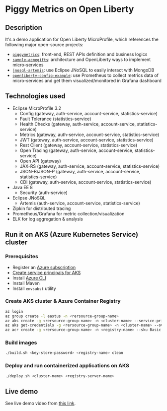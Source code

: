# Piggy Metrics on Open Liberty

## Description

It's a demo application for Open Liberty MicroProfile, which references the following major open-source projects:

- [`piggymetrics`](https://github.com/sqshq/piggymetrics): front-end, REST APIs definition and business logics 
- [`sample-acmegifts`](https://github.com/OpenLiberty/sample-acmegifts): architecture and OpenLiberty ways to implement micro-services
- [`jnosql-artemis`](https://github.com/eugenp/tutorials/tree/master/persistence-modules/jnosql/jnosql-artemis): use Eclipse JNoSQL to easily interact with MongoDB
- [`openliberty-config-example`](https://github.com/sdaschner/openliberty-config-example/tree/prometheus-k8s): use Prometheus to collect metrics data of micro-services and get them visualized/monitored in Grafana dashboard

## Technologies used

- Eclipse MicroProfile 3.2
  - Config (gateway, auth-service, account-service, statistics-service)
  - Fault Tolerance (statistics-service)
  - Health Checks (gateway, auth-service, account-service, statistics-service)
  - Metrics (gateway, auth-service, account-service, statistics-service)
  - JWT (gateway, auth-service, account-service, statistics-service)
  - Rest Client (gateway, account-service, statistics-service)
  - Open Tracing (gateway, auth-service, account-service, statistics-service)
  - Open API (gateway)
  - JAX-RS (gateway, auth-service, account-service, statistics-service)
  - JSON-B/JSON-P (gateway, auth-service, account-service, statistics-service)
  - CDI (gateway, auth-service, account-service, statistics-service)
- Java EE 8
  - Security (auth-service)
- Eclipse JNoSQL
  - Artemis (auth-service, account-service, statistics-service)
- Zipkin for distributed tracing
- Prometheus/Grafana for metric collection/visualization
- ELK for log aggregation & analysis

## Run it on AKS (Azure Kubernetes Service) cluster

### Prerequisites

- Register an [Azure subscription](https://azure.microsoft.com/)
- [Create service principals for AKS](https://docs.microsoft.com/azure/aks/kubernetes-service-principal#manually-create-a-service-principal)
- Install [Azure CLI](https://docs.microsoft.com/cli/azure/install-azure-cli?view=azure-cli-latest)
- Install Maven
- Install `envsubst` utility

### Create AKS cluster & Azure Container Registry

```bash
az login
az group create -l eastus -n <rersource-group-name>
az aks create -g <rersource-group-name> -n <cluster-name> --service-principal <service-principal-id> --client-secret <client-secret>
az aks get-credentials -g <rersource-group-name> -n <cluster-name> --overwrite-existing
az acr create -g <rersource-group-name> -n <registry-name> --sku Basic --admin-enabled
```

### Build images

```bash
./build.sh <key-store-password> <registry-name> clean
```

### Deploy and run containerized applications on AKS

```bash
./deploy.sh <cluster-name> <registry-server-name>
```

## Live demo

See live demo video from [this link](./media/PiggyMetrics_on_Open_Liberty.mp4).
